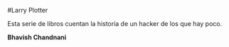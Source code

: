 #Larry Plotter

Esta serie de libros cuentan la historia de un hacker de los que hay poco.


**Bhavish Chandnani**
